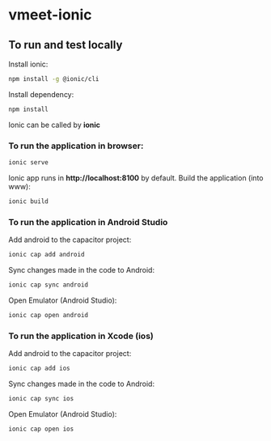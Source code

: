# vmeet-ionic

## To run and test locally

Install ionic:
```bash
npm install -g @ionic/cli
```
Install dependency:
```bash
npm install
```
Ionic can be called by **ionic**

### To run the application in browser:
```bash
ionic serve
```
Ionic app runs in **http://localhost:8100** by default.
Build the application (into www):
```bash
ionic build
```

### To run the application in Android Studio
Add android to the capacitor project:
```bash
ionic cap add android
```
Sync changes made in the code to Android:
```bash
ionic cap sync android
```
Open Emulator (Android Studio):
```bash
ionic cap open android
```

### To run the application in Xcode (ios)
Add android to the capacitor project:
```bash
ionic cap add ios
```
Sync changes made in the code to Android:
```bash
ionic cap sync ios
```
Open Emulator (Android Studio):
```bash
ionic cap open ios
```